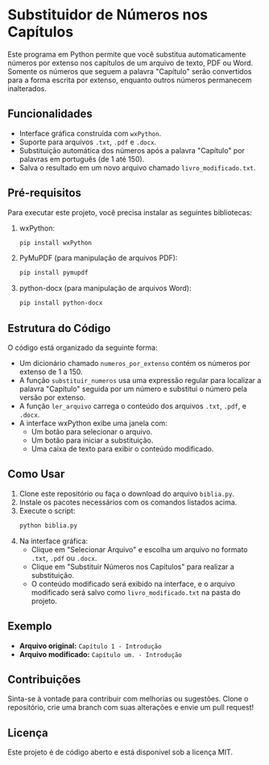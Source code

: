 # Substituidor de Números nos Capítulos

Este programa em Python permite que você substitua automaticamente números por extenso nos capítulos de um arquivo de texto, PDF ou Word. Somente os números que seguem a palavra "Capítulo" serão convertidos para a forma escrita por extenso, enquanto outros números permanecem inalterados.

## Funcionalidades

- Interface gráfica construída com `wxPython`.
- Suporte para arquivos `.txt`, `.pdf` e `.docx`.
- Substituição automática dos números após a palavra "Capítulo" por palavras em português (de 1 até 150).
- Salva o resultado em um novo arquivo chamado `livro_modificado.txt`.

## Pré-requisitos

Para executar este projeto, você precisa instalar as seguintes bibliotecas:

1. wxPython:
   ```bash
   pip install wxPython
   ```
2. PyMuPDF (para manipulação de arquivos PDF):
   ```bash
   pip install pymupdf
   ```
3. python-docx (para manipulação de arquivos Word):
   ```bash
   pip install python-docx
   ```

## Estrutura do Código

O código está organizado da seguinte forma:

- Um dicionário chamado `numeros_por_extenso` contém os números por extenso de 1 a 150.
- A função `substituir_numeros` usa uma expressão regular para localizar a palavra "Capítulo" seguida por um número e substitui o número pela versão por extenso.
- A função `ler_arquivo` carrega o conteúdo dos arquivos `.txt`, `.pdf`, e `.docx`.
- A interface wxPython exibe uma janela com:
  - Um botão para selecionar o arquivo.
  - Um botão para iniciar a substituição.
  - Uma caixa de texto para exibir o conteúdo modificado.

## Como Usar

1. Clone este repositório ou faça o download do arquivo `biblia.py`.
2. Instale os pacotes necessários com os comandos listados acima.
3. Execute o script:
   ```bash
   python biblia.py
   ```
4. Na interface gráfica:
   - Clique em "Selecionar Arquivo" e escolha um arquivo no formato `.txt`, `.pdf` ou `.docx`.
   - Clique em "Substituir Números nos Capítulos" para realizar a substituição.
   - O conteúdo modificado será exibido na interface, e o arquivo modificado será salvo como `livro_modificado.txt` na pasta do projeto.

## Exemplo

- **Arquivo original:** `Capítulo 1 - Introdução`
- **Arquivo modificado:** `Capítulo um. - Introdução`

## Contribuições

Sinta-se à vontade para contribuir com melhorias ou sugestões. Clone o repositório, crie uma branch com suas alterações e envie um pull request!

## Licença

Este projeto é de código aberto e está disponível sob a licença MIT.
